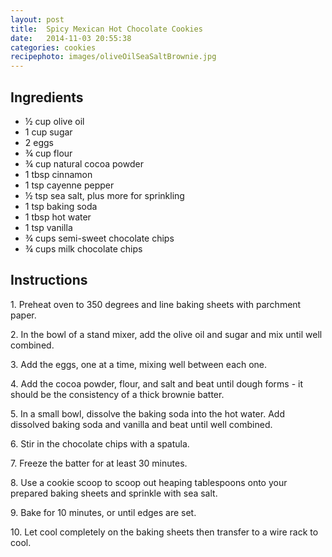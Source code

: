 ```yaml
---
layout: post
title:  Spicy Mexican Hot Chocolate Cookies 
date:   2014-11-03 20:55:38
categories: cookies
recipephoto: images/oliveOilSeaSaltBrownie.jpg
---
```



<div class="intro-story"></div>

<h2>Ingredients</h2>

* ½ cup olive oil
* 1 cup sugar
* 2 eggs
* ¾ cup flour
* ¾ cup natural cocoa powder
* 1 tbsp cinnamon
* 1 tsp cayenne pepper 
* ½ tsp sea salt, plus more for sprinkling
* 1 tsp baking soda
* 1 tbsp hot water
* 1 tsp vanilla
* ¾ cups semi-sweet chocolate chips
* ¾ cups milk chocolate chips 

<!-- instructions -->
<div class="instructions">

<h2>Instructions</h2>

<p>1. Preheat oven to 350 degrees and line baking sheets with parchment paper.</p>
<p>2. In the bowl of a stand mixer, add the olive oil and sugar and mix until well combined.</p>
<p>3. Add the eggs, one at a time, mixing well between each one.</p>
<p>4. Add the cocoa powder, flour, and salt and beat until dough forms - it should be the consistency of a thick 	brownie batter. </p>
<p>5. In a small bowl, dissolve the baking soda into the hot water. Add dissolved baking soda and vanilla and beat until well combined.</p>
<p>6. Stir in the chocolate chips with a spatula.</p>
<p>7. Freeze the batter for at least 30 minutes.</p>
<p>8. Use a cookie scoop to scoop out heaping tablespoons onto your prepared baking sheets and sprinkle with sea 	salt.</p>
<p>9. Bake for 10 minutes, or until edges are set.</p>
<p>10. Let cool completely on the baking sheets then transfer to a wire rack to cool. </p>

</div>
